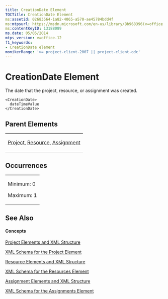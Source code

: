 ```yaml
---
title: CreationDate Element
TOCTitle: CreationDate Element
ms:assetid: 02683564-1a82-4065-a570-ae45784bdd4f
ms:mtpsurl: https://msdn.microsoft.com/en-us/library/Bb968396(v=office.12)
ms:contentKeyID: 13188089
ms.date: 05/05/2014
mtps_version: v=office.12
f1_keywords:
- CreationDate element
monikerRange: '>= project-client-2007 || project-client-odc'
---
```


# CreationDate Element




The date that the project, resource, or assignment was created.

    <CreationDate>
      dateTimeValue
    </CreationDate>

## Parent Elements

<table>
<colgroup>
<col style="width: 100%" />
</colgroup>
<tbody>
<tr class="odd">
<td><p><a href="bb968701(v=office.12).md">Project</a>, <a href="bb968715(v=office.12).md">Resource</a>, <a href="bb968611(v=office.12).md">Assignment</a></p></td>
</tr>
</tbody>
</table>

## Occurrences

<table>
<colgroup>
<col style="width: 100%" />
</colgroup>
<tbody>
<tr class="odd">
<td><p>Minimum: 0</p>
<p>Maximum: 1</p></td>
</tr>
</tbody>
</table>

## See Also

#### Concepts

[Project Elements and XML Structure](bb968439\(v=office.12\).md)

[XML Schema for the Project Element](bb968695\(v=office.12\).md)

[Resource Elements and XML Structure](bb968445\(v=office.12\).md)

[XML Schema for the Resources Element](bb968511\(v=office.12\).md)

[Assignment Elements and XML Structure](bb968738\(v=office.12\).md)

[XML Schema for the Assignments Element](bb968414\(v=office.12\).md)

